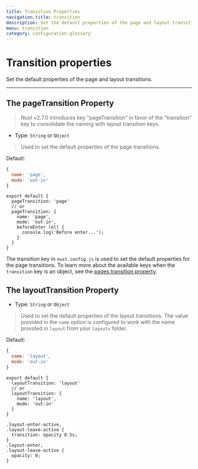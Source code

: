 ```yaml
---
title: Transition Properties
navigation.title: transition
description: Set the default properties of the page and layout transitions.
menu: transition
category: configuration-glossary
---
```


# Transition properties

Set the default properties of the page and layout transitions.

---

## The pageTransition Property

> Nuxt v2.7.0 introduces key "pageTransition" in favor of the "transition" key to consolidate the naming with layout transition keys.

- Type: `String` or `Object`

> Used to set the default properties of the page transitions.

Default:

```js
{
  name: 'page',
  mode: 'out-in'
}
```

```js{}[nuxt.config.js]
export default {
  pageTransition: 'page'
  // or
  pageTransition: {
    name: 'page',
    mode: 'out-in',
    beforeEnter (el) {
      console.log('Before enter...');
    }
  }
}
```

The transition key in `nuxt.config.js` is used to set the default properties for the page transitions. To learn more about the available keys when the `transition` key is an object, see the [pages transition property](/docs/features/transitions).

## The layoutTransition Property

- Type: `String` or `Object`

> Used to set the default properties of the layout transitions. The value provided in the `name` option is configured to work with the name provided in `layout` from your `layouts` folder.

Default:

```js
{
  name: 'layout',
  mode: 'out-in'
}
```

```js{}[nuxt.config.js]
export default {
  layoutTransition: 'layout'
  // or
  layoutTransition: {
    name: 'layout',
    mode: 'out-in'
  }
}
```

```css{}[assets/main.css]
.layout-enter-active,
.layout-leave-active {
  transition: opacity 0.5s;
}
.layout-enter,
.layout-leave-active {
  opacity: 0;
}
```
